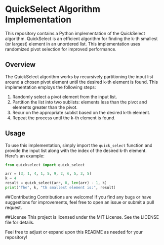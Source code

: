 # QuickSelect Algorithm Implementation

This repository contains a Python implementation of the QuickSelect algorithm. QuickSelect is an efficient algorithm for finding the k-th smallest (or largest) element in an unordered list. This implementation uses randomized pivot selection for improved performance.

## Overview

The QuickSelect algorithm works by recursively partitioning the input list around a chosen pivot element until the desired k-th element is found. This implementation employs the following steps:

1. Randomly select a pivot element from the input list.
2. Partition the list into two sublists: elements less than the pivot and elements greater than the pivot.
3. Recur on the appropriate sublist based on the desired k-th element.
4. Repeat the process until the k-th element is found.

## Usage

To use this implementation, simply import the `quick_select` function and provide the input list along with the index of the desired k-th element. Here's an example:

```python
from quickselect import quick_select

arr = [3, 1, 4, 1, 5, 9, 2, 6, 5, 3, 5]
k = 4
result = quick_select(arr, 0, len(arr) - 1, k)
print("The", k, "th smallest element is:", result)
```

##Contributing
Contributions are welcome! If you find any bugs or have suggestions for improvements, feel free to open an issue or submit a pull request.

##License
This project is licensed under the MIT License. See the LICENSE file for details.

Feel free to adjust or expand upon this README as needed for your repository!

